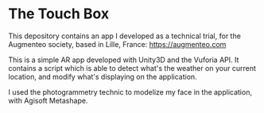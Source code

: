 # The Touch Box

This depository contains an app I developed as a technical trial, for the Augmenteo society, based in Lille, France: https://augmenteo.com

This is a simple AR app developed with Unity3D and the Vuforia API. It contains a script which is able to detect what's the weather on your current location, and modify what's displaying on the application.

I used the photogrammetry technic to modelize my face in the application, with Agisoft Metashape.
